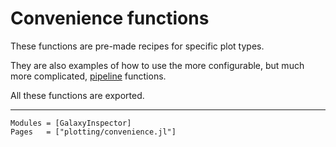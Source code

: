 # Convenience functions

These functions are pre-made recipes for specific plot types.

They are also examples of how to use the more configurable, but much more complicated, [pipeline](https://ezequiel92.github.io/GalaxyInspector/dev/api/pipelines/) functions.

All these functions are exported.

---

```@autodocs
Modules = [GalaxyInspector]
Pages   = ["plotting/convenience.jl"]
```
